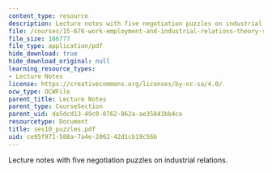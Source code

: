 ```yaml
---
content_type: resource
description: Lecture notes with five negotiation puzzles on industrial relations.
file: /courses/15-676-work-employment-and-industrial-relations-theory-spring-2008/ce95f971588a7a4e206242d1cb19c56b_ses10_puzzles.pdf
file_size: 166777
file_type: application/pdf
hide_download: true
hide_download_original: null
learning_resource_types:
- Lecture Notes
license: https://creativecommons.org/licenses/by-nc-sa/4.0/
ocw_type: OCWFile
parent_title: Lecture Notes
parent_type: CourseSection
parent_uid: da5dcd13-49c0-0762-862a-ae35841bb4ce
resourcetype: Document
title: ses10_puzzles.pdf
uid: ce95f971-588a-7a4e-2062-42d1cb19c56b
---
```

Lecture notes with five negotiation puzzles on industrial relations.
